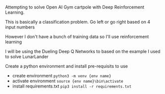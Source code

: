 Attempting to solve Open AI Gym cartpole with Deep Reinforcement Learning.

This is basically a classification problem.  Go left or go right based on 4 input numbers

However I don't have a bunch of training data so I'll use reinforcement learning

I will be using the Dueling Deep Q Networks to based on the example I used to solve LunarLander

Create a python environment and install pre-requisits to use

* create environment ```python3 -m venv {env name}```
* activate environment ```source {env name}\bin\activate```
* install requirements.txt ```pip3 install -r requirements.txt```